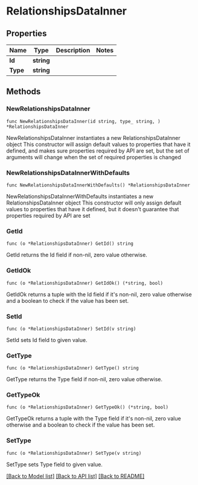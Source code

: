 # RelationshipsDataInner

## Properties

Name | Type | Description | Notes
------------ | ------------- | ------------- | -------------
**Id** | **string** |  | 
**Type** | **string** |  | 

## Methods

### NewRelationshipsDataInner

`func NewRelationshipsDataInner(id string, type_ string, ) *RelationshipsDataInner`

NewRelationshipsDataInner instantiates a new RelationshipsDataInner object
This constructor will assign default values to properties that have it defined,
and makes sure properties required by API are set, but the set of arguments
will change when the set of required properties is changed

### NewRelationshipsDataInnerWithDefaults

`func NewRelationshipsDataInnerWithDefaults() *RelationshipsDataInner`

NewRelationshipsDataInnerWithDefaults instantiates a new RelationshipsDataInner object
This constructor will only assign default values to properties that have it defined,
but it doesn't guarantee that properties required by API are set

### GetId

`func (o *RelationshipsDataInner) GetId() string`

GetId returns the Id field if non-nil, zero value otherwise.

### GetIdOk

`func (o *RelationshipsDataInner) GetIdOk() (*string, bool)`

GetIdOk returns a tuple with the Id field if it's non-nil, zero value otherwise
and a boolean to check if the value has been set.

### SetId

`func (o *RelationshipsDataInner) SetId(v string)`

SetId sets Id field to given value.


### GetType

`func (o *RelationshipsDataInner) GetType() string`

GetType returns the Type field if non-nil, zero value otherwise.

### GetTypeOk

`func (o *RelationshipsDataInner) GetTypeOk() (*string, bool)`

GetTypeOk returns a tuple with the Type field if it's non-nil, zero value otherwise
and a boolean to check if the value has been set.

### SetType

`func (o *RelationshipsDataInner) SetType(v string)`

SetType sets Type field to given value.



[[Back to Model list]](../README.md#documentation-for-models) [[Back to API list]](../README.md#documentation-for-api-endpoints) [[Back to README]](../README.md)


